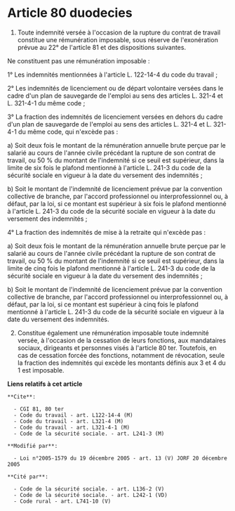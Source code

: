 # Article 80 duodecies

1. Toute indemnité versée à l'occasion de la rupture du contrat de travail constitue une rémunération imposable, sous réserve
de l'exonération prévue au 22° de l'article 81 et des dispositions suivantes.

Ne constituent pas une rémunération imposable :

1° Les indemnités mentionnées à l'article L. 122-14-4 du code du travail ;

2° Les indemnités de licenciement ou de départ volontaire versées dans le cadre d'un plan de sauvegarde de l'emploi au sens
des articles L. 321-4 et L. 321-4-1 du même code ;

3° La fraction des indemnités de licenciement versées en dehors du cadre d'un plan de sauvegarde de l'emploi au sens des
articles L. 321-4 et L. 321-4-1 du même code, qui n'excède pas :

a) Soit deux fois le montant de la rémunération annuelle brute perçue par le salarié au cours de l'année civile précédant la
rupture de son contrat de travail, ou 50 % du montant de l'indemnité si ce seuil est supérieur, dans la limite de six fois le
plafond mentionné à l'article L. 241-3 du code de la sécurité sociale en vigueur à la date du versement des indemnités ;

b) Soit le montant de l'indemnité de licenciement prévue par la convention collective de branche, par l'accord professionnel
ou interprofessionnel ou, à défaut, par la loi, si ce montant est supérieur à six fois le plafond mentionné à l'article L.
241-3 du code de la sécurité sociale en vigueur à la date du versement des indemnités ;

4° La fraction des indemnités de mise à la retraite qui n'excède pas :

a) Soit deux fois le montant de la rémunération annuelle brute perçue par le salarié au cours de l'année civile précédant la
rupture de son contrat de travail, ou 50 % du montant de l'indemnité si ce seuil est supérieur, dans la limite de cinq fois
le plafond mentionné à l'article L. 241-3 du code de la sécurité sociale en vigueur à la date du versement des indemnités ;

b) Soit le montant de l'indemnité de licenciement prévue par la convention collective de branche, par l'accord professionnel
ou interprofessionnel ou, à défaut, par la loi, si ce montant est supérieur à cinq fois le plafond mentionné à l'article L.
241-3 du code de la sécurité sociale en vigueur à la date du versement des indemnités.

2. Constitue également une rémunération imposable toute indemnité versée, à l'occasion de la cessation de leurs fonctions,
aux mandataires sociaux, dirigeants et personnes visés à l'article 80 ter. Toutefois, en cas de cessation forcée des
fonctions, notamment de révocation, seule la fraction des indemnités qui excède les montants définis aux 3 et 4 du 1 est
imposable.

**Liens relatifs à cet article**

	**Cite**:

	  - CGI 81, 80 ter
	  - Code du travail - art. L122-14-4 (M)
	  - Code du travail - art. L321-4 (M)
	  - Code du travail - art. L321-4-1 (M)
	  - Code de la sécurité sociale. - art. L241-3 (M)

	**Modifié par**:

	  - Loi n°2005-1579 du 19 décembre 2005 - art. 13 (V) JORF 20 décembre 2005

	**Cité par**:

	  - Code de la sécurité sociale. - art. L136-2 (V)
	  - Code de la sécurité sociale. - art. L242-1 (VD)
	  - Code rural - art. L741-10 (V)
